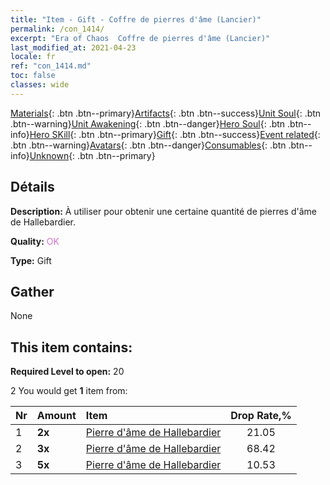 ```yaml
---
title: "Item - Gift - Coffre de pierres d'âme (Lancier)"
permalink: /con_1414/
excerpt: "Era of Chaos  Coffre de pierres d'âme (Lancier)"
last_modified_at: 2021-04-23
locale: fr
ref: "con_1414.md"
toc: false
classes: wide
---
```

 [Materials](/ItemsFR/){: .btn .btn--primary}[Artifacts](/ItemsFR/Artifacts/){: .btn .btn--success}[Unit Soul](/ItemsFR/UnitSoul/){: .btn .btn--warning}[Unit Awakening](/ItemsFR/UnitAwakening/){: .btn .btn--danger}[Hero Soul](/ItemsFR/HeroSoul/){: .btn .btn--info}[Hero SKill](/ItemsFR/HeroSkill/){: .btn .btn--primary}[Gift](/ItemsFR/Gift/){: .btn .btn--success}[Event related](/ItemsFR/Events/){: .btn .btn--warning}[Avatars](/ItemsFR/Avatars/){: .btn .btn--danger}[Consumables](/ItemsFR/Consumables/){: .btn .btn--info}[Unknown](/ItemsFR/Unknown/){: .btn .btn--primary}

## Détails
 **Description:** À utiliser pour obtenir une certaine quantité de pierres d'âme de Hallebardier.

 **Quality:** <span style="color: #DA70D6">OK</span>

 **Type:** Gift

## Gather

  None

## This item contains:

 **Required Level to open:** 20

 2 You would get **1** item  from:

  | Nr | Amount |     Item    | Drop Rate,% |
  |:---|:-------|:------------|:---------:|
  | 1 |  **2x** | [Pierre d'âme de Hallebardier](/ItemsFR/unt_282/) | 21.05 | 
  | 2 |  **3x** | [Pierre d'âme de Hallebardier](/ItemsFR/unt_282/) | 68.42 | 
  | 3 |  **5x** | [Pierre d'âme de Hallebardier](/ItemsFR/unt_282/) | 10.53 | 
